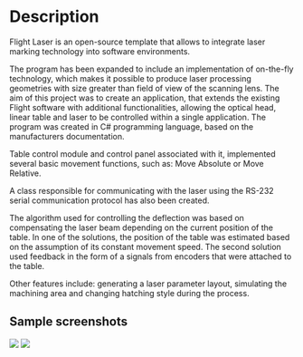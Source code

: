 # Description
Flight Laser is an open-source template that allows to integrate laser marking technology into software environments.

The program has been expanded to include an implementation of on-the-fly technology, which makes it possible to produce laser processing geometries with size greater than field of view of the scanning lens. The aim of this project was to create an application, that extends the existing Flight software with additional functionalities, allowing the optical head, linear table and laser to be controlled within a single application. The program was created in C# programming language, based on the manufacturers documentation. 

Table control module and control panel associated with it, implemented several basic movement functions, such as: Move Absolute or Move Relative. 

A class responsible for communicating with the laser using the RS-232 serial communication protocol has also been created. 

The algorithm used for controlling the deflection was based on compensating the laser beam depending on the current position of the table. In one of the solutions, the position of the table was estimated based on the assumption of its constant movement speed. The second solution used feedback in the form of a signals from encoders that were attached to the table.

Other features include: generating a laser parameter layout, simulating the machining area and changing hatching style during the process. 

## Sample screenshots
![](Resources/images/scr1.png)
![](Resources/images/scr2.png)

